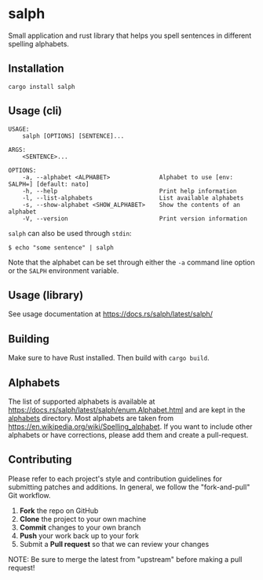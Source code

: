 # salph

Small application and rust library that helps you spell sentences in different spelling alphabets.

## Installation

`cargo install salph`

## Usage (cli)

```
USAGE:
    salph [OPTIONS] [SENTENCE]...

ARGS:
    <SENTENCE>...

OPTIONS:
    -a, --alphabet <ALPHABET>              Alphabet to use [env: SALPH=] [default: nato]
    -h, --help                             Print help information
    -l, --list-alphabets                   List available alphabets
    -s, --show-alphabet <SHOW_ALPHABET>    Show the contents of an alphabet
    -V, --version                          Print version information
```

`salph` can also be used through `stdin`:

`$ echo "some sentence" | salph`

Note that the alphabet can be set through either the `-a` command line option or the `SALPH` environment variable.

## Usage (library)

See usage documentation at https://docs.rs/salph/latest/salph/

## Building

Make sure to have Rust installed. Then build with `cargo build`.

## Alphabets

The list of supported alphabets is available at https://docs.rs/salph/latest/salph/enum.Alphabet.html and are kept in the [alphabets](https://github.com/wouterdebie/salph/tree/main/alphabets) directory. Most alphabets are taken from https://en.wikipedia.org/wiki/Spelling_alphabet. If you want to include other alphabets or have corrections, please add them and create a pull-request.

## Contributing

Please refer to each project's style and contribution guidelines for submitting patches and additions. In general, we follow the "fork-and-pull" Git workflow.

1.  **Fork** the repo on GitHub
2.  **Clone** the project to your own machine
3.  **Commit** changes to your own branch
4.  **Push** your work back up to your fork
5.  Submit a **Pull request** so that we can review your changes

NOTE: Be sure to merge the latest from "upstream" before making a pull request!
